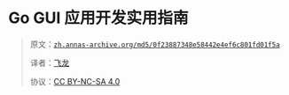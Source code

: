 # Go GUI 应用开发实用指南

> 原文：[`zh.annas-archive.org/md5/0f23887348e58442e4ef6c801fd01f5a`](https://zh.annas-archive.org/md5/0f23887348e58442e4ef6c801fd01f5a)
> 
> 译者：[飞龙](https://github.com/wizardforcel)
> 
> 协议：[CC BY-NC-SA 4.0](http://creativecommons.org/licenses/by-nc-sa/4.0/)